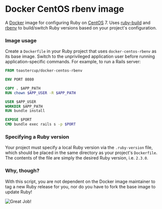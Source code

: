 # Docker CentOS rbenv image

A [Docker](https://docs.docker.com/introduction/understanding-docker/) image for configuring Ruby on [CentOS](http://www.centos.org/) 7. Uses [ruby-build](https://github.com/sstephenson/ruby-build) and [rbenv](https://github.com/sstephenson/rbenv) to build/switch Ruby versions based on your project's configuration.

### Image usage

Create a `Dockerfile` in your Ruby project that uses `docker-centos-rbenv` as its base image. Switch to the unprivileged application user before running application-specific commands. For example, to run a Rails server:

```Dockerfile
FROM toastercup/docker-centos-rbenv

ENV PORT 8080

COPY . $APP_PATH
RUN chown $APP_USER -R $APP_PATH

USER $APP_USER
WORKDIR $APP_PATH
RUN bundle install

EXPOSE $PORT
CMD bundle exec rails s -p $PORT
```

### Specifying a Ruby version

Your project must specify a local Ruby version via the `.ruby-version` file, which should be placed in the same directory as your project's `Dockerfile`. The contents of the file are simply the desired Ruby version, i.e. `2.3.0`.

### Why, though?

With this script, you are not dependent on the Docker image maintainer to tag a new Ruby release for you, nor do you have to fork the base image to update Ruby!

![Great Job!](http://www.whump.net/files/images/GreatJob.jpg)
